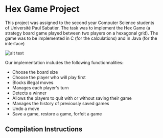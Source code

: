 Hex Game Project
================

This project was assigned to the second year Computer Science students of Université Paul Sabatier. The task was to implement the Hex Game (a strategy board game played between two players on a hexagonal grid). The game was to be implemented in C (for the calculations) and in Java (for the interface)

![alt text](https://upload.wikimedia.org/wikipedia/commons/3/38/Hex-board-11x11-%282%29.jpg "Red and Blue Hex Game")

Our implementation includes the following functionnalities:
* Choose the board size
* Choose the player who will play first
* Blocks illegal moves
* Manages each player's turn
* Detects a winner
* Allows the players to quit with or without saving their game
* Manages the history of previously saved games
* Undo a move
* Save a game, restore a game, forfeit a game

Compilation Instructions
------------------------
